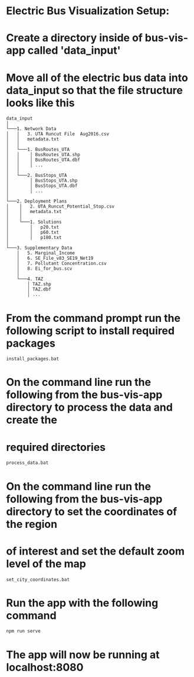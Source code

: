 # Electric Bus Visualization Setup:

# Create a directory inside of bus-vis-app called 'data_input'

# Move all of the electric bus data into data_input so that the file structure looks like this
```
data_input
│
└───1. Network Data
│   │   3. UTA Runcut File  Aug2016.csv
│   │   metadata.txt
│   │
│   └───1. BusRoutes_UTA
│   │    │ BusRoutes_UTA.shp
│   │    │ BusRoutes_UTA.dbf
│   │    │ ...
│   │
│   └───2. BusStops_UTA
│        │ BusStops_UTA.shp
│        │ BusStops_UTA.dbf
│        │ ...    
│   
└───2. Deployment Plans
│    │   2. UTA_Runcut_Potential_Stop.csv
│    │   metadata.txt
│    │
│    └───1. Solutions  
│        │   p20.txt
│        │   p60.txt
│        │   p180.txt   
│
└───3. Supplementary Data
    │   5. Marginal_Income
    │   6. SE_File_v83_SE19_Net19 
    │   7. Pollutant Concentration.csv
    │   8. Ei_for_bus.scv  
    │
    └───4. TAZ
        │ TAZ.shp
        │ TAZ.dbf
        │ ...
```
# From the command prompt run the following script to install required packages
```
install_packages.bat
```

# On the command line run the following from the bus-vis-app directory to process the data and create the 
# required directories
```
process_data.bat
```

# On the command line run the following from the bus-vis-app directory to set the coordinates of the region
# of interest and set the default zoom level of the map
```
set_city_coordinates.bat
```
# Run the app with the following command
```
npm run serve
```
# The app will now be running at localhost:8080
